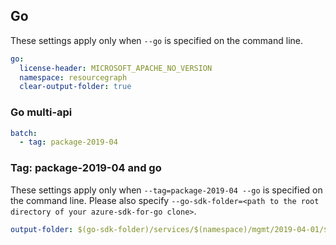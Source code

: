 ## Go

These settings apply only when `--go` is specified on the command line.

``` yaml $(go)
go:
  license-header: MICROSOFT_APACHE_NO_VERSION
  namespace: resourcegraph
  clear-output-folder: true
```

### Go multi-api

``` yaml $(go) && $(multiapi)
batch:
  - tag: package-2019-04
```

### Tag: package-2019-04 and go

These settings apply only when `--tag=package-2019-04 --go` is specified on the command line.
Please also specify `--go-sdk-folder=<path to the root directory of your azure-sdk-for-go clone>`.

``` yaml $(tag) == 'package-2019-04' && $(go)
output-folder: $(go-sdk-folder)/services/$(namespace)/mgmt/2019-04-01/$(namespace)
```
